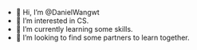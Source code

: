 - 👋 Hi, I’m @DanielWangwt
- 👀 I’m interested in CS.
- 🌱 I’m currently learning some skills.
- 💞️ I’m looking to find some partners to learn together.

<!---
DanielWangwt/DanielWangwt is a ✨ special ✨ repository because its `README.md` (this file) appears on your GitHub profile.
You can click the Preview link to take a look at your changes.
--->
